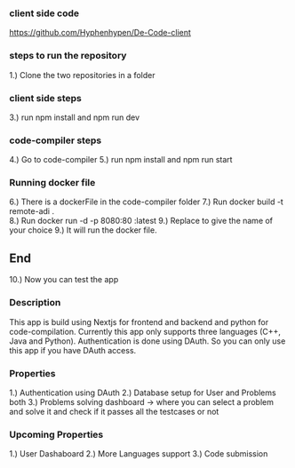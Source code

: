 ### client side code
https://github.com/Hyphenhypen/De-Code-client

### steps to run the repository
1.) Clone the two repositories in a folder 

### client side steps
3.) run npm install and npm run dev

### code-compiler steps
4.) Go to code-compiler 
5.) run npm install and npm run start

### Running docker file
6.) There is a dockerFile in the code-compiler folder
7.) Run docker build -t remote-adi .  
8.) Run docker run -d -p 8080:80 <name>:latest 
9.) Replace <name> to give the name of your choice
9.) It will run the docker file.

## End
10.) Now you can test the app

### Description
This app is build using Nextjs for frontend and backend and python for code-compilation. Currently this app only supports three languages (C++, Java and Python). Authentication is done using DAuth. So you can only use this app if you have DAuth access.

### Properties
1.) Authentication using DAuth
2.) Database setup for User and Problems both
3.) Problems solving dashboard -> where you can select a problem and solve it and check if it passes all the testcases or not

### Upcoming Properties
1.) User Dashaboard
2.) More Languages support
3.) Code submission
